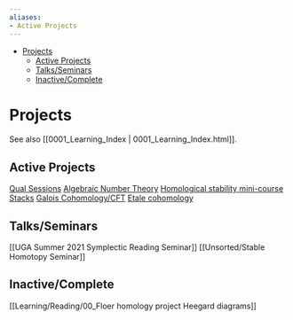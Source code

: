 ```yaml
---
aliases:
- Active Projects
---
```


-   [Projects](#projects)
    -   [Active Projects](#active-projects)
    -   [Talks/Seminars](#talksseminars)
    -   [Inactive/Complete](#inactivecomplete)














Projects
========

See also [[0001_Learning_Index | 0001_Learning_Index.html]].

Active Projects
---------------

[Qual Sessions](https://www.notion.so/Quals-3f69c033059a4b7182d60e62972c8ca4) [Algebraic Number Theory](https://www.notion.so/Algebraic-Number-Theory-6466bd6be32d4b689c128af5bced4a34) [Homological stability mini-course](https://s.wayne.edu/echt/echt-minicourses/) [Stacks](https://www.notion.so/Stacks-and-Moduli-Spaces-4a8d1db0396149a7a1b637a931774333) [Galois Cohomology/CFT](https://www.notion.so/Galois-Cohomology-05c910f00aa348158b98233eba8f6f14) [Etale cohomology](https://www.notion.so/tale-Cohomology-b244ad095cb8480e8a1a76b2b095636f)

Talks/Seminars
--------------

\[\[UGA Summer 2021 Symplectic Reading Seminar\]\] \[\[Unsorted/Stable Homotopy Seminar\]\]

Inactive/Complete
-----------------

\[\[Learning/Reading/00_Floer homology project Heegard diagrams\]\]

